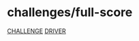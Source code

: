 # challenges/full-score

[CHALLENGE](https://www.hackerrank.com/challenges/full-score/problem)
[DRIVER](https://drive.google.com/drive/folders/1vDmocK4XZlnlr9diOL4A8POpwaoSE0-Q?usp=sharing)
